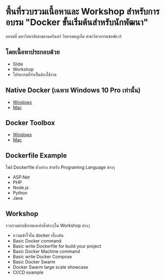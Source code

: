 # พื้นที่รวบรวมเนื้อหาและ Workshop สำหรับการอบรม "Docker ขั้นเริ่มต้นสำหรับนักพัฒนา"

อบรมที่ มหาวิทยาลัยสงขลานครินทร์ วิทยาเขตภูเก็ต สาขาวิศวกรรมซอฟแวร์

## โดยเนื้อหาประกอบด้วย
- Slide
- Workshop
- โปรแกรมที่จำเป็นต้องใช้งาน

## Native Docker (เฉพาะ Windows 10 Pro เท่านั้น)
- [Windows](https://download.docker.com/win/stable/InstallDocker.msi) 
- [Mac](https://download.docker.com/mac/stable/Docker.dmg)

## Docker Toolbox
- [Windows](https://download.docker.com/win/stable/DockerToolbox.exe)
- [Mac](https://download.docker.com/mac/stable/DockerToolbox.pkg)

## Dockerfile Example
ไฟล์ Dockerfile ตัวอย่าง สำหรับ Programing Language ต่างๆ
- ASP.Net
- PHP
- Node.js
- Python
- Java

## Workshop
รวบรวมคำอธิบายและคำสั่งต่างๆใน Workshop ต่างๆ
- ความเข้าใจใน docker เบื้องต้น
- Basic Docker command
- Basic write Dockerfile for build your project
- Basic Docker Machine command
- Basic write Docker Compose
- Basic Docker Swarm
- Docker Swarm large scale showcase
- CI/CD example
